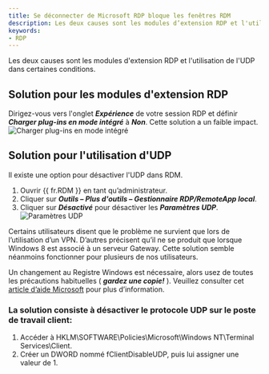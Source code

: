 ```yaml
---
title: Se déconnecter de Microsoft RDP bloque les fenêtres RDM
description: Les deux causes sont les modules d’extension RDP et l'utilisation de l'UDP dans certaines conditions.
keywords:
- RDP
---
```

Les deux causes sont les modules d'extension RDP et l'utilisation de l'UDP dans certaines conditions. 
## Solution pour les modules d'extension RDP 
Dirigez-vous vers l'onglet ***Expérience*** de votre session RDP et définir ***Charger plug-ins en mode intégré*** à ***Non***. Cette solution a un faible impact. 
![Charger plug-ins en mode intégré](/img/fr/kb/KB4021.png) 
## Solution pour l'utilisation d'UDP 
Il existe une option pour désactiver l'UDP dans RDM. 
1. Ouvrir {{ fr.RDM }} en tant qu’administrateur. 
2. Cliquer sur ***Outils – Plus d'outils – Gestionnaire RDP/RemoteApp local***. 
3. Cliquer sur ***Désactivé*** pour désactiver les ***Paramètres UDP***. 
![Paramètres UDP](/img/fr/kb/KB4022.png) 

Certains utilisateurs disent que le problème ne survient que lors de l’utilisation d’un VPN. D’autres précisent qu’il ne se produit que lorsque Windows 8 est associé à un serveur Gateway. Cette solution semble néanmoins fonctionner pour plusieurs de nos utilisateurs.  

Un changement au Registre Windows est nécessaire, alors usez de toutes les précautions habituelles ( ***gardez une copie!*** ). Veuillez consulter cet [article d’aide Microsoft](https://docs.microsoft.com/fr-ca/troubleshoot/windows-server/performance/windows-registry-advanced-users) pour plus d’information. 
### La solution consiste à désactiver le protocole UDP sur le poste de travail client: 
1. Accéder à HKLM\SOFTWARE\Policies\Microsoft\Windows NT\Terminal Services\Client. 
2. Créer un DWORD nommé fClientDisableUDP, puis lui assigner une valeur de 1. 

